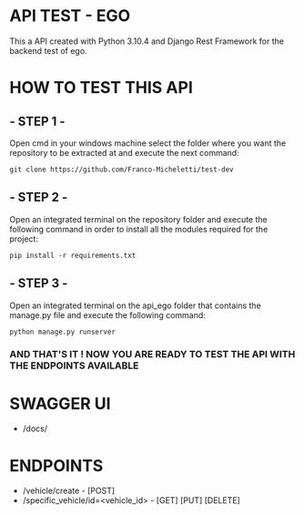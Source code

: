 # API TEST - EGO

This a API created with Python 3.10.4 and Django Rest Framework for the backend test of ego.

# HOW TO TEST THIS API

## - STEP 1 - 

Open cmd in your windows machine select the folder where you want the repository to be extracted at and execute the next command:

```
git clone https://github.com/Franco-Micheletti/test-dev
```

## - STEP 2 - 

Open an integrated terminal on the repository folder and execute the following command in order to install all the modules required for the project:
```
pip install -r requirements.txt
```

## - STEP 3 - 

Open an integrated terminal on the api_ego folder that contains the manage.py file and execute the following command:
```
python manage.py runserver
```

### AND THAT'S IT ! NOW YOU ARE READY TO TEST THE API WITH THE ENDPOINTS AVAILABLE

# SWAGGER UI

- /docs/

# ENDPOINTS

- /vehicle/create - [POST]
- /specific_vehicle/id=<vehicle_id> - [GET] [PUT] [DELETE]